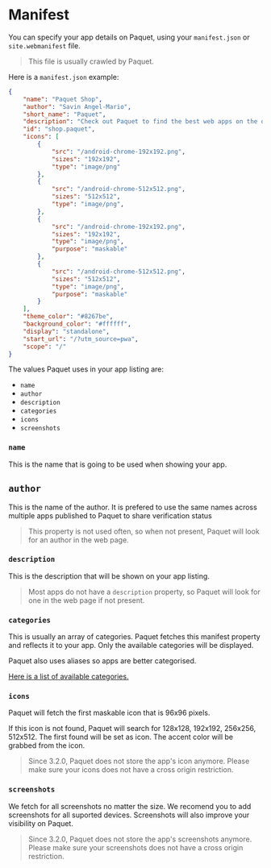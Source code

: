 # Manifest

You can specify your app details on Paquet, using your `manifest.json` or `site.webmanifest` file.

> This file is usually crawled by Paquet.

Here is a `manifest.json` example:

```json
{
    "name": "Paquet Shop",
    "author": "Savin Angel-Mario",
    "short_name": "Paquet",
    "description": "Check out Paquet to find the best web apps on the open web.",
    "id": "shop.paquet",
    "icons": [
        {
            "src": "/android-chrome-192x192.png",
            "sizes": "192x192",
            "type": "image/png"
        },
        {
            "src": "/android-chrome-512x512.png",
            "sizes": "512x512",
            "type": "image/png",
        },
        {
            "src": "/android-chrome-192x192.png",
            "sizes": "192x192",
            "type": "image/png",
            "purpose": "maskable"
        },
        {
            "src": "/android-chrome-512x512.png",
            "sizes": "512x512",
            "type": "image/png",
            "purpose": "maskable"
        }
    ],
    "theme_color": "#8267be",
    "background_color": "#ffffff",
    "display": "standalone",
    "start_url": "/?utm_source=pwa",
    "scope": "/"
}
```

The values Paquet uses in your app listing are:
* `name`
* `author`
* `description`
* `categories`
* `icons`
* `screenshots`

### `name`

This is the name that is going to be used when showing your app.

## `author`

This is the name of the author. It is prefered to use the same
names across multiple apps published to Paquet to share 
verification status

> This property is not used often, so when not present,
Paquet will look for an author in the web page.

### `description`

This is the description that will be shown on your app listing. 

> Most apps do not have a `description` property, so Paquet
will look for one in the web page if not present.

### `categories`

This is usually an array of categories.
Paquet fetches this manifest property and reflects it to your app.
Only the available categories will be displayed.

Paquet also uses aliases so apps are better categorised.

[Here is a list of available categories.](https://paquet.shop/category)

### `icons`

Paquet will fetch the first maskable icon that is 96x96 pixels.

If this icon is not found, Paquet will search for 128x128, 192x192, 256x256, 512x512.
The first found will be set as icon. The accent color will be grabbed from
the icon.

> Since 3.2.0, Paquet does not store the app's icon anymore. 
Please make sure your icons does not have a cross origin restriction.

### `screenshots`

We fetch for all screenshots no matter the size. We recomend
you to add screenshots for all suported devices. Screenshots
will also improve your visibility on Paquet.

> Since 3.2.0, Paquet does not store the app's screenshots anymore. 
Please make sure your screenshots does not have a cross origin restriction.

